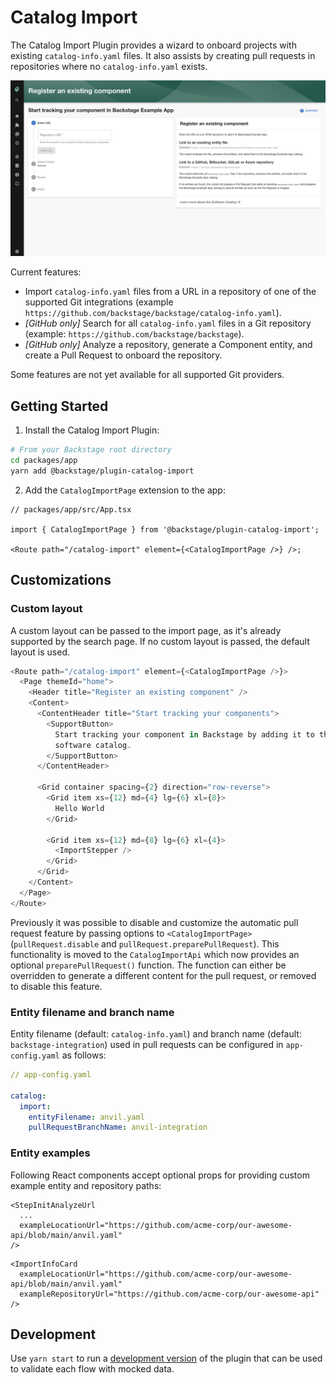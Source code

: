 # Catalog Import

The Catalog Import Plugin provides a wizard to onboard projects with existing `catalog-info.yaml` files.
It also assists by creating pull requests in repositories where no `catalog-info.yaml` exists.

![Catalog Import Plugin](./docs/catalog-import-screenshot.png)

Current features:

- Import `catalog-info.yaml` files from a URL in a repository of one of the supported Git integrations (example `https://github.com/backstage/backstage/catalog-info.yaml`).
- _[GitHub only]_ Search for all `catalog-info.yaml` files in a Git repository (example: `https://github.com/backstage/backstage`).
- _[GitHub only]_ Analyze a repository, generate a Component entity, and create a Pull Request to onboard the repository.

Some features are not yet available for all supported Git providers.

## Getting Started

1. Install the Catalog Import Plugin:

```bash
# From your Backstage root directory
cd packages/app
yarn add @backstage/plugin-catalog-import
```

2. Add the `CatalogImportPage` extension to the app:

```tsx
// packages/app/src/App.tsx

import { CatalogImportPage } from '@backstage/plugin-catalog-import';

<Route path="/catalog-import" element={<CatalogImportPage />} />;
```

## Customizations

### Custom layout

A custom layout can be passed to the import page, as it's already
supported by the search page. If no custom layout is passed, the default layout
is used.

```typescript
<Route path="/catalog-import" element={<CatalogImportPage />}>
  <Page themeId="home">
    <Header title="Register an existing component" />
    <Content>
      <ContentHeader title="Start tracking your components">
        <SupportButton>
          Start tracking your component in Backstage by adding it to the
          software catalog.
        </SupportButton>
      </ContentHeader>

      <Grid container spacing={2} direction="row-reverse">
        <Grid item xs={12} md={4} lg={6} xl={8}>
          Hello World
        </Grid>

        <Grid item xs={12} md={8} lg={6} xl={4}>
          <ImportStepper />
        </Grid>
      </Grid>
    </Content>
  </Page>
</Route>
```

Previously it was possible to disable and customize the automatic pull request
feature by passing options to `<CatalogImportPage>` (`pullRequest.disable` and
`pullRequest.preparePullRequest`). This functionality is moved to the
`CatalogImportApi` which now provides an optional `preparePullRequest()`
function. The function can either be overridden to generate a different content
for the pull request, or removed to disable this feature.

### Entity filename and branch name

Entity filename (default: `catalog-info.yaml`) and branch name (default: `backstage-integration`) used in pull requests can be configured in `app-config.yaml` as follows:

```yaml
// app-config.yaml

catalog:
  import:
    entityFilename: anvil.yaml
    pullRequestBranchName: anvil-integration
```

### Entity examples

Following React components accept optional props for providing custom example entity and repository paths:

```tsx
<StepInitAnalyzeUrl
  ...
  exampleLocationUrl="https://github.com/acme-corp/our-awesome-api/blob/main/anvil.yaml"
/>
```

```tsx
<ImportInfoCard
  exampleLocationUrl="https://github.com/acme-corp/our-awesome-api/blob/main/anvil.yaml"
  exampleRepositoryUrl="https://github.com/acme-corp/our-awesome-api"
/>
```

## Development

Use `yarn start` to run a [development version](./dev/index.tsx) of the plugin that can be used to validate each flow with mocked data.
